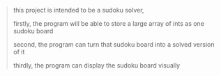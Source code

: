 > this project is intended to be a sudoku solver,
> 
> firstly, the program will be able to store a large array of ints as one sudoku board
> 
> second, the program can turn that sudoku board into a solved version of it
> 
> thirdly, the program can display the sudoku board visually